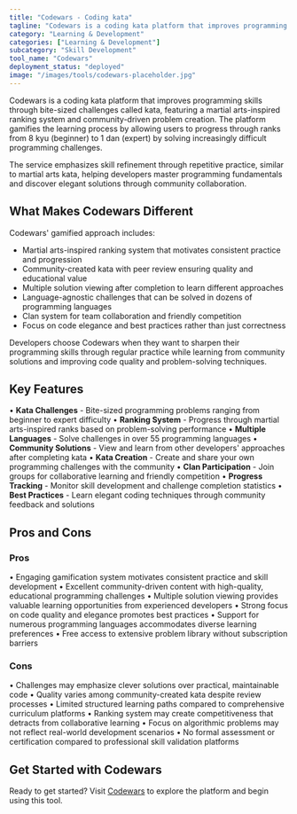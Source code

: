 ```yaml
---
title: "Codewars - Coding kata"
tagline: "Codewars is a coding kata platform that improves programming skills through bite-sized challenges called kata, featuring a martial arts-inspired ranking system and community-driven problem creation..."
category: "Learning & Development"
categories: ["Learning & Development"]
subcategory: "Skill Development"
tool_name: "Codewars"
deployment_status: "deployed"
image: "/images/tools/codewars-placeholder.jpg"
---
```


Codewars is a coding kata platform that improves programming skills through bite-sized challenges called kata, featuring a martial arts-inspired ranking system and community-driven problem creation. The platform gamifies the learning process by allowing users to progress through ranks from 8 kyu (beginner) to 1 dan (expert) by solving increasingly difficult programming challenges.

The service emphasizes skill refinement through repetitive practice, similar to martial arts kata, helping developers master programming fundamentals and discover elegant solutions through community collaboration.

## What Makes Codewars Different

Codewars' gamified approach includes:
- Martial arts-inspired ranking system that motivates consistent practice and progression
- Community-created kata with peer review ensuring quality and educational value
- Multiple solution viewing after completion to learn different approaches
- Language-agnostic challenges that can be solved in dozens of programming languages
- Clan system for team collaboration and friendly competition
- Focus on code elegance and best practices rather than just correctness

Developers choose Codewars when they want to sharpen their programming skills through regular practice while learning from community solutions and improving code quality and problem-solving techniques.

## Key Features

• **Kata Challenges** - Bite-sized programming problems ranging from beginner to expert difficulty
• **Ranking System** - Progress through martial arts-inspired ranks based on problem-solving performance
• **Multiple Languages** - Solve challenges in over 55 programming languages
• **Community Solutions** - View and learn from other developers' approaches after completing kata
• **Kata Creation** - Create and share your own programming challenges with the community
• **Clan Participation** - Join groups for collaborative learning and friendly competition
• **Progress Tracking** - Monitor skill development and challenge completion statistics
• **Best Practices** - Learn elegant coding techniques through community feedback and solutions

## Pros and Cons

### Pros
• Engaging gamification system motivates consistent practice and skill development
• Excellent community-driven content with high-quality, educational programming challenges
• Multiple solution viewing provides valuable learning opportunities from experienced developers
• Strong focus on code quality and elegance promotes best practices
• Support for numerous programming languages accommodates diverse learning preferences
• Free access to extensive problem library without subscription barriers

### Cons
• Challenges may emphasize clever solutions over practical, maintainable code
• Quality varies among community-created kata despite review processes
• Limited structured learning paths compared to comprehensive curriculum platforms
• Ranking system may create competitiveness that detracts from collaborative learning
• Focus on algorithmic problems may not reflect real-world development scenarios
• No formal assessment or certification compared to professional skill validation platforms

## Get Started with Codewars

Ready to get started? Visit [Codewars](https://www.codewars.com/) to explore the platform and begin using this tool.